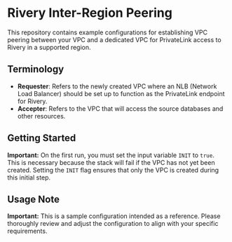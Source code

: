 # Rivery Inter-Region Peering

This repository contains example configurations for establishing VPC peering between your VPC and a dedicated VPC for PrivateLink access to Rivery in a supported region.

## Terminology
- **Requester**: Refers to the newly created VPC where an NLB (Network Load Balancer) should be set up to function as the PrivateLink endpoint for Rivery.
- **Accepter**: Refers to the VPC that will access the source databases and other resources.

## Getting Started
**Important:** On the first run, you must set the input variable `INIT` to `true`. This is necessary because the stack will fail if the VPC has not yet been created. Setting the `INIT` flag ensures that only the VPC is created during this initial step.

## Usage Note
**Important:** This is a sample configuration intended as a reference. Please thoroughly review and adjust the configuration to align with your specific requirements.
